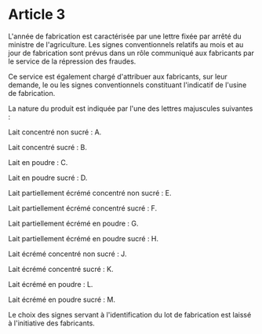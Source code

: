 # Article 3

L'année de fabrication est caractérisée par une lettre fixée par arrêté du ministre de l'agriculture. Les signes conventionnels relatifs au mois et au jour de fabrication sont prévus dans un rôle communiqué aux fabricants par le service de la répression des fraudes.

Ce service est également chargé d'attribuer aux fabricants, sur leur demande, le ou les signes conventionnels constituant l'indicatif de l'usine de fabrication.

La nature du produit est indiquée par l'une des lettres majuscules suivantes :

Lait concentré non sucré : A.

Lait concentré sucré : B.

Lait en poudre : C.

Lait en poudre sucré : D.

Lait partiellement écrémé concentré non sucré : E.

Lait partiellement écrémé concentré sucré : F.

Lait partiellement écrémé en poudre : G.

Lait partiellement écrémé en poudre sucré : H.

Lait écrémé concentré non sucré : J.

Lait écrémé concentré sucré : K.

Lait écrémé en poudre : L.

Lait écrémé en poudre sucré : M.

Le choix des signes servant à l'identification du lot de fabrication est laissé à l'initiative des fabricants.

